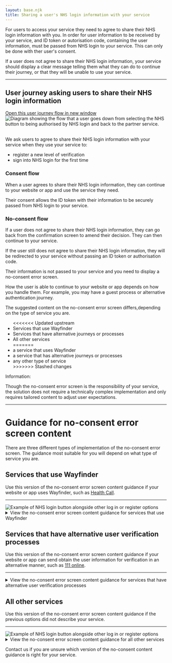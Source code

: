 ```yaml
---
layout: base.njk
title: Sharing a user's NHS login information with your service
---
```


<p>For users to access your service they need to agree to share their NHS login information with you. In order for user information to be received by your service, and ID token or autorisation code, containing the user information, must be passed from NHS login to your service. This can only be done with ther user's consent.</p>
<p>If a user does not agree to share their NHS login information, your service should display a clear message telling them what they can do to continue their journey, or that they will be unable to use your service.</p>

---

<h2 id="journey">User journey asking users to share their NHS login information</h2>
<a href="/nhslogin/images/Guidance-userjourney-consent.png" class="design-example__pop-out" target="_blank" rel="noopener noreferrer">
    Open this user journey flow in new window
  </a>
  <div class="code-embed">
  <img class="nhsuk-image__img" src="/nhslogin/images/Guidance-userjourney-consent.png" alt="Diagram showing the flow that a user goes down from selecting the NHS button to being authorised by NHS login and back to the partner service.">
  </div>
<br>
<p>We ask users to agree to share their NHS login information with your service when they use your service to:</p>
<ul>
  <li>register a new level of verification</li>
  <li>sign into NHS login for the first time</li>
</ul>

<h3>Consent flow</h3>

<p>When a user agrees to share their NHS login information, they can continue to your website or app and use the service they need.</p>
<p>Their consent allows the ID token with their information to be securely passed from NHS login to your service.</p>

<h3>No-consent flow</h3>

<p>If a user does not agree to share their NHS login information, they can go back from the confirmation screen to amend their decision. They can then continue to your service.</p>
<p>If the user still does not agree to share their NHS login information, they will be redirected to your service without passing an ID token or authorisation code.</p>
<p>Their information is not passed to your service and you need to display a no-consent error screen.</p>
<p>How the user is able to continue to your website or app depends on how you handle them. For example, you may have a guest process or alternative authentication journey.</p>


<p>The suggested content on the no-consent error screen differs,depending on the type of service you are.</p>
<ul>
<<<<<<< Updated upstream
  <li>Services that use Wayfinder</li>
  <li>Services that have alternative journeys or processes</li>
  <li>All other services</li>
=======
  <li>a service that uses Wayfinder</li>
  <li>a service that has alternative journeys or processes</li>
  <li>any other type of service</li>
>>>>>>> Stashed changes
</ul>

<div class="nhsuk-inset-text">
  <span class="nhsuk-u-visually-hidden">Information: </span>
  <p>Though the no-consent error screen is the responsibility of your service, the solution does not require a technically complex implementation and only requires tailored content to adjust user expectations.</p>
</div>

---

<h1 id="NHS-login-buttons">Guidance for no-consent error screen content</h1>

<p>There are three different types of implementation of the no-consent error screen. The guidance most suitable for you will depend on what type of service you are.</p>

<!--
//.............................................................................................................
//..WW....WWW....WW.....AAA....AA......YYY.............FI...IN......NN...NDDDD........DEEEEEEEE...ERRRRR.......
//.WWWW..WWWWW..WWWW...AAAAA..AAAYY...YYYYYYYFFFFFFFF.FFII.IINNN...NNNN.NNDDDDDDDD...DDEEEEEEEEE.EERRRRRRRRR...
//.WWWW..WWWWW..WWWW...AAAAA..AAAYY...YYYY.YYFFFFFFFF.FFII.IINNN...NNNN.NNDDDDDDDDD..DDEEEEEEEEE.EERRRRRRRRR...
//.WWWW..WWWWW..WWWW..AAAAAAA..AAYYY.YYYYY.YYFFFFFFFF.FFII.IINNNN..NNNN.NNDDDDDDDDD..DDEEEEEEEEE.EERRRRRRRRRR..
//..WWWW.WWWWW.WWWW...AAAAAAA...AYYY.YYYY..YYFF.......FFII.IINNNN..NNNN.NNDD...DDDDD.DDEE........EERR...RRRRR..
//..WWWWWWWWWWWWWWW...AAAAAAA...AYYYYYYYY..YYFF.......FFII.IINNNNN.NNNN.NNDD....DDDD.DDEEEEEEEE..EERR....RRRR..
//..WWWWWWWWWWWWWWW..AAAAAAAAA...YYYYYYY...YYFFFFFFFF.FFII.IINNNNN.NNNN.NNDD....DDDD.DDEEEEEEEE..EERRRRRRRRRR..
//..WWWWWWWWWWWWWWW..AAAA.AAAA...YYYYYY....YYFFFFFFFF.FFII.IINNNNNNNNNN.NNDD....DDDD.DDEEEEEEEE..EERRRRRRRRR...
//...WWWWWW.WWWWWW...AAAAAAAAAA...YYYYY....YYFFFFFFFF.FFII.IINNNNNNNNNN.NNDD....DDDD.DDEEEEEEEE..EERRRRRRRRR...
//...WWWWWW.WWWWWW..AAAAAAAAAAA...YYYY.....YYFF.......FFII.IINN.NNNNNNN.NNDD....DDDD.DDEE........EERR..RRRRR...
//...WWWWWW.WWWWWW..AAAAAAAAAAA...YYYY.....YYFF.......FFII.IINN..NNNNNN.NNDD...DDDDD.DDEE........EERR....RRRR..
//....WWWWW.WWWWW...AAAAAAAAAAAA..YYYY.....YYFF.......FFII.IINN..NNNNNN.NNDDDDDDDDD..DDEEEEEEEEE.EERR....RRRR..
//....WWWW...WWWW..WAAAA....AAAA..YYYY.....YYFF.......FFII.IINN...NNNNN.NNDDDDDDDDD..DDEEEEEEEEE.EERR....RRRR..
//....WWWW...WWWW..WAAA.....AAAA..YYYY.....YYFF.......FFII.IINN...NNNNN.NNDDDDDDDD...DDEEEEEEEEE.EERR....RRRR..
//.............................................................................................................
-->

<div class="nhsuk-card nhsuk-card" id="NHSDS">
  <div class="nhsuk-card__content">
    <div class="nhsuk-grid-row">
      <div class="nhsuk-grid-column-two-thirds">
              <h2>
                Services that use Wayfinder
              </h2>
              <p class="nhsuk-card__description">Use this version of the no-consent error screen content guidance if your website or app uses Wayfinder, such as <a href="" target="_blank">Health Call</a>.</p>
              <hr>
      </div>
      <div class="nhsuk-grid-column-one-third">
          <img class="nhsuk-image__img" src="/nhslogin/images/Guidance-example-wayfinder.png" alt="Example of NHS login button alongside other log in or register options">
      </div>
      </div>
      <details class="nhsuk-details nhsuk-expander--no-outline">
        <summary class="nhsuk-details__summary">
          <span class="nhsuk-details__summary-text">
            View the no-consent error screen content guidance for services that use Wayfinder
          </span>
        </summary>
      <div class="nhsuk-details__text nhsuk-grid-row">
      <div class="nhsuk-grid-column-full width">
      <ul class="nhsuk-inside-box-text" style="max-width:none;">
        <li>This version of the no-consent error screen refers to your service as "The service provider". This should remain unchanged. Do not use the name of your service as it may not make sense to the user in their journey.</li>
        <li>To align with all other services that use Wayfinder, only use the content provided and do not change it.</li>
        <li>To minimise clinical risk, make sure all anchor tags to emergency services are operational and implemented as suggested.</li>
        <li>You can use your service font and styling on this page, but it must follow our styling suggestions.</li>
      </ul>
      <hr>
      <h3>How to display content for the no-consent error screen</h3>
      <p>Here is an example of the Wayfinder no-consent error page. You can copy the content and code by selecting the HTML tab below this diagram.</p>
      <p>You will need to apply your own CSS to the code. You should not add any other content to this screen.</p>
      <div class="design-example">
        <a href="/nhslogin/images/Guidance-example-wayfinder.png" class="design-example__pop-out" target="_blank" rel="noopener noreferrer">
          Open this image in new window
        </a>
        <div class="code-embed">
        <iframe title="default" src="/nhslogin/example-no-consent-content-wayfinder" class="design-example-frame" id="iFrameResizer0" scrolling="no" style="overflow: hidden; height: 156px;"></iframe>
        </div>
      <div class="code-snippet">
                <ul class="app-tabs" role="tablist">
                    <li class="app-tabs__item app-tabs__item--current" role="presentation" data-index="ex-1">
                      <a href="javascript:void(0);" role="tab" aria-controls="default-example" data-track="tab-html" aria-selected="true">
                        HTML
                      </a>
                    </li>
                </ul>
              <div class="app-tabs__container js-tabs__container" id="default-example" role="tabpanel">
                    <div class="app-tabs__item app-tabs__item--mobile" role="presentation" data-index="ex-1">
                      <a href="" role="tab" aria-controls="default-example" data-track="tab-html" aria-selected="true">
                        HTML
                      </a>
                    </div>
                  <div class="code-snippet__preformatted" data-index="ex-1">
                    <div class="app-code-snippet__macro"></div>
                    <div class="app-code-snippet__container">
                      <a class="app-link--copy" href="javascript:void(0);" aria-live="assertive">Copy code</a>
                      <pre><code class=""><span class="hljs-tag">&lt;h1&gt;</span>You cannot continue without sharing your information <span class="hljs-tag">&lt;/h1&gt;</span>
<span class="hljs-tag">&lt;p&gt;</span>The service provider needs your NHS login information to verify your identity.<span class="hljs-tag">&lt;/p&gt;</span>
<span class="hljs-tag">&lt;p&gt;</span>If you need medical help, go to <span class="hljs-tag">&lt;a <span class="hljs-attr">href</span>=<span class="hljs-string">&quot;https://www.nhs.uk/contact-us/get-medical-help/&quot;</span>&gt;</span>111.nhs.uk<span class="hljs-tag">&lt;/a&gt;</span> or call<span class="hljs-tag">&lt;a <span class="hljs-attr">href</span>=<span class="hljs-string">&quot;tel:111</span><span class="hljs-string">&quot;</span>&gt;</span>111<span class="hljs-tag">&lt;/a&gt;</span> or your GP.<span class="hljs-tag">&lt;/p&gt;</span>
<span class="hljs-tag">&lt;p&gt;</span>Call <span class="hljs-tag">&lt;a <span class="hljs-attr">href</span>=<span class="hljs-string">&quot;tel:999</span><span class="hljs-string">&quot;</span>&gt;</span>999<span class="hljs-tag">&lt;/a&gt;</span> if it's a life-threatening emergency.<span class="hljs-tag">&lt;/p&gt;</span> 
                      </code></pre>
                    </div>
                    <a class="app-link--close" href="javascript:void(0);" aria-live="assertive">
                      Close
                    </a>
                  </div>
            </div>
        </div>
</div>

<strong>Styling suggestions</strong>
  <ul>
          <li style="max-width:none;">heading font size should be no smaller than 20px.</li>
          <li style="max-width:none;">body copy should be no smaller than 16px.</li>
          <li style="max-width:none;">hyperlink emergency contact numbers as advised.</li>
  </ul>

<strong>The functionality of the back navigation in the NHS App</strong>
 <p>Depending on where they came from, a user can return to a previous point in their journey in the NHS App by using the native back link. </p>
 <p>The two places from which the user may have entered into the journey are the:
</p>
 <ul>
          <li style="max-width:none;">message hub</li>
          <li style="max-width:none;">appointment aggregator screen </li>
  </ul>
<p>Rather than returning to the consent screen, a user will return to a point this early in the journey, because their ID token or authorisation code were not passed to your service in the no-consent flow.</p>

</div>
</div>
</div>
</div>
      
      
      
      
      
      
      
<!-- 
//..........................................................................................................................................
//......AAA.......LL......LTTTTTTTTT...EEEEEEEE....RRRRR........NN......N.......AAA....AATTTTTTTT..TI..II.......VV..VEEEEEEEE....SSSSSS.....
//.....AAAAA.....LLLL....LLTTTTTTTTTT.EEEEEEEEEE..RRRRRRRRRR..RNNNN...NNNN.....AAAAA..AAATTTTTTTTTTTIIIIIV....VVVVVVVEEEEEEEEE..ESSSSSSS....
//.....AAAAA.....LLLL....LLTTTTTTTTTT.EEEEEEEEEE..RRRRRRRRRRR.RNNNNN..NNNN.....AAAAA..AAATTTTTTTTTTTIIIIIVV...VVVV.VVEEEEEEEEE.EESSSSSSSS...
//....AAAAAAA....LLLL....LLTTTTTTTTTT.EEEEEEEEEE..RRRRRRRRRRR.RNNNNN..NNNN....AAAAAAA.AAATTTTTTTTTTTII.IIVV...VVVV.VVEEEEEEEEE.EESSSSSSSSS..
//....AAAAAAA....LLLL........TTTT.....EEE.........RRR....RRRR.RNNNNNN.NNNN....AAAAAAA.....TTTT....TTII.IIVV..VVVVV.VVEE........EESS...SSSS..
//....AAAAAAA....LLLL........TTTT.....EEEEEEEEEE..RRR....RRRR.RNNNNNN.NNNN...AAAAAAAA.....TTTT....TTII.IIVVV.VVVV..VVEEEEEEEE..EESSSS.......
//...AAAAAAAAA...LLLL........TTTT.....EEEEEEEEEE..RRRRRRRRRRR.RNNNNNNNNNNN...AAAAAAAAA....TTTT....TTII..IVVV.VVVV..VVEEEEEEEE..EESSSSSSS....
//...AAAA.AAAA...LLLL........TTTT.....EEEEEEEEEE..RRRRRRRRRR..RNNNNNNNNNNN...AAAA.AAAA....TTTT....TTII..IVVV.VVVV..VVEEEEEEEE..EESSSSSSSS...
//...AAAAAAAAAA..LLLL........TTTT.....EEEEEEEEEE..RRRRRRRRRRR.RNNN.NNNNNNN..AAAAAAAAAA....TTTT....TTII..IVVVVVVV...VVEEEEEEEE....SSSSSSSSS..
//..AAAAAAAAAAA..LLLL........TTTT.....EEE.........RRR..RRRRRR.RNNN.NNNNNNN..AAAAAAAAAAA...TTTT....TTII...VVVVVVV...VVEE.......EEES...SSSSS..
//..AAAAAAAAAAA..LLLL........TTTT.....EEE.........RRR....RRRR.RNNN..NNNNNN..AAAAAAAAAAA...TTTT....TTII...VVVVVVV...VVEE.......EEESS...SSSS..
//..AAAAAAAAAAAA.LLLLLLLLLL..TTTT.....EEEEEEEEEEE.RRR....RRRR.RNNN...NNNNN.NAAAAAAAAAAA...TTTT....TTII...VVVVVV....VVEEEEEEEEE.EESSSSSSSSS..
//.AAAAA....AAAA.LLLLLLLLLL..TTTT.....EEEEEEEEEEE.RRR....RRRR.RNNN...NNNNN.NAAA....AAAAA..TTTT....TTII....VVVVV....VVEEEEEEEEE.EESSSSSSSSS..
//.AAAA.....AAAA.LLLLLLLLLL..TTTT.....EEEEEEEEEEE.RRR....RRRRRRNNN....NNNN.NAAA.....AAAA..TTTT....TTII....VVVV.....VVEEEEEEEEE..ESSSSSSSS...
//................................................................................................................................SSSSS.....
//..........................................................................................................................................
-->


<div class="nhsuk-card nhsuk-card" id="NHS">
  <div class="nhsuk-card__content">
    <div class="nhsuk-grid-row">
        <div class="nhsuk-grid-column-full">
                <h2>
                  Services that have alternative user verification processes
                </h2>
                <p class="nhsuk-card__description">Use this version of the no-consent error screen content guidance if your website or app can send obtain the user information for verification in an alternative manner, such as <a href="" target="_blank">111 online</a>.</p>
        </div>
    </div>
    <hr>
        <details class="nhsuk-details nhsuk-expander--no-outline">
          <summary class="nhsuk-details__summary">
            <span class="nhsuk-details__summary-text">
              View the no-consent error screen content guidance for services that have alternative user verification processes
            </span>
          </summary>
          <div class="nhsuk-details__text nhsuk-grid-row">
            <div class="nhsuk-grid-column-full width">
              <h3>What is an alternative user verification process?</h3>
              <p>This is when users can log in as a guest using their own details without the need for passing an ID token.</p>
              <p>If this is possible in your service, you do not need to display the no-consent error screen.</p>
              <p>Instead, the user will move directly to the guest process.</p>
            </div>
          </div>
  </div>
</div>







<!-- 
//..................................................................
//.....OOOOOO.....TTTTTTTTT...HH......H....EEEEEEEEE...RRRRR........
//....OOOOOOOOO..OTTTTTTTTTT.HHHH...HHHH..EEEEEEEEEEE.RRRRRRRRRR....
//...OOOOOOOOOO..OTTTTTTTTTT.HHHH...HHHH..EEEEEEEEEEE.RRRRRRRRRRR...
//..OOOOOOOOOOOO.OTTTTTTTTTT.HHHH...HHHH..EEEEEEEEEEE.RRRRRRRRRRR...
//..OOOO....OOOO.....TTTT....HHHH...HHHH..EEEE........RRRR...RRRRR..
//..OOOO....OOOOO....TTTT....HHHHHHHHHHH..EEEEEEEEEE..RRRR...RRRRR..
//.OOOO......OOOO....TTTT....HHHHHHHHHHH..EEEEEEEEEE..RRRRRRRRRRR...
//.OOOO......OOOO....TTTT....HHHHHHHHHHH..EEEEEEEEEE..RRRRRRRRRRR...
//.OOOO......OOOO....TTTT....HHHHHHHHHHH..EEEEEEEEEE..RRRRRRRRRRR...
//..OOOO....OOOOO....TTTT....HHHH...HHHH..EEEE........RRRR..RRRRR...
//..OOOO....OOOO.....TTTT....HHHH...HHHH..EEEE........RRRR...RRRR...
//..OOOOOOOOOOOO.....TTTT....HHHH...HHHH..EEEEEEEEEEE.RRRR...RRRR...
//...OOOOOOOOOO......TTTT....HHHH...HHHH..EEEEEEEEEEE.RRRR...RRRR...
//....OOOOOOOOO......TTTT....HHHH...HHHH..EEEEEEEEEEE.RRRR...RRRRR..
//.....OOOOOO.......................................................
//..................................................................
-->



<div class="nhsuk-card nhsuk-card" id="other">
  <div class="nhsuk-card__content">
    <div class="nhsuk-grid-row">
      <div class="nhsuk-grid-column-two-thirds">
              <h2>
                All other services
              </h2>
              <p class="nhsuk-card__description">Use this version of the no-consent error screen content guidance if the previous options did not describe your service.</p>
              <hr>
      </div>
      <div class="nhsuk-grid-column-one-third">
          <img class="nhsuk-image__img" src="/nhslogin/images/Guidance-example-other.png" alt="Example of NHS login button alongside other log in or register options">
      </div>
      </div>
      <details class="nhsuk-details nhsuk-expander--no-outline">
        <summary class="nhsuk-details__summary">
          <span class="nhsuk-details__summary-text">
            View the no-consent error screen content guidance for all other services
          </span>
        </summary>
      <div class="nhsuk-details__text nhsuk-grid-row">
      <div class="nhsuk-grid-column-full width">
      <ul class="nhsuk-inside-box-text" style="max-width:none;">
        <li>TIn this version we recommend that you insert the name of your service in the [Your service name] placeholder.</li>
        <li>The "dynamic content" placeholder text indicates variable text where you may insert your own copy.</li>
        <li>To minimise clinical risk, make sure all anchor tags to emergency services are operational and implemented as suggested.</li>
        <li>You can use your service font and styling on this page, but it must follow our styling suggestions.</li>
      </ul>
      <hr>
      <h3>How to display content for the no-consent error screen</h3>
      <p>Here is an example of the no-consent error page. You can copy the content and code by selecting the HTML tab below this diagram.</p>
      <p>You will need to apply your own CSS to the code.</p>
      <div class="design-example">
        <a href="/nhslogin/images/Guidance-example-other.png" class="design-example__pop-out" target="_blank" rel="noopener noreferrer">
          Open this image in new window
        </a>
        <div class="code-embed">
        <iframe title="default" src="/nhslogin/example-no-consent-content-other" class="design-example-frame" id="iFrameResizer1" scrolling="no" style="overflow: hidden; height: 156px;"></iframe>
        </div>
      <div class="code-snippet">
                <ul class="app-tabs" role="tablist">
                    <li class="app-tabs__item app-tabs__item--current" role="presentation" data-index="ex-1">
                      <a href="javascript:void(0);" role="tab" aria-controls="default-example" data-track="tab-html" aria-selected="true">
                        HTML
                      </a>
                    </li>
                </ul>
              <div class="app-tabs__container js-tabs__container" id="default-example" role="tabpanel">
                    <div class="app-tabs__item app-tabs__item--mobile" role="presentation" data-index="ex-1">
                      <a href="" role="tab" aria-controls="default-example" data-track="tab-html" aria-selected="true">
                        HTML
                      </a>
                    </div>
                  <div class="code-snippet__preformatted" data-index="ex-1">
                    <div class="app-code-snippet__macro"></div>
                    <div class="app-code-snippet__container">
                      <a class="app-link--copy" href="javascript:void(0);" aria-live="assertive">Copy code</a>
                      <pre><code class=""><span class="hljs-tag">&lt;h1&gt;</span>You cannot continue without sharing your information <span class="hljs-tag">&lt;/h1&gt;</span>
<span class="hljs-tag">&lt;p&gt;</span>[Your service name] needs your NHS login information to verify your identity.<span class="hljs-tag">&lt;/p&gt;</span>
<span class="hljs-tag">&lt;p&gt;</span>Dynamic content.<span class="hljs-tag">&lt;/p&gt;</span>
<span class="hljs-tag">&lt;p&gt;</span>If you need medical help, go to <span class="hljs-tag">&lt;a <span class="hljs-attr">href</span>=<span class="hljs-string">&quot;https://111.nhs.uk/&quot;</span>&gt;</span>111.nhs.uk<span class="hljs-tag">&lt;/a&gt;</span> or call<span class="hljs-tag">&lt;a <span class="hljs-attr">href</span>=<span class="hljs-string">&quot;tel:111</span><span class="hljs-string">&quot;</span>&gt;</span>111<span class="hljs-tag">&lt;/a&gt;</span> or your GP.<span class="hljs-tag">&lt;/p&gt;</span>
<span class="hljs-tag">&lt;p&gt;</span>Call <span class="hljs-tag">&lt;a <span class="hljs-attr">href</span>=<span class="hljs-string">&quot;tel:999</span><span class="hljs-string">&quot;</span>&gt;</span>999<span class="hljs-tag">&lt;/a&gt;</span> if it's a life-threatening emergency.<span class="hljs-tag">&lt;/p&gt;</span> 
                      </code></pre>
                    </div>
                    <a class="app-link--close" href="javascript:void(0);" aria-live="assertive">
                      Close
                    </a>
                  </div>
            </div>
        </div>
</div>

<strong>Styling suggestions</strong>
  <ul>
          <li style="max-width:none;">heading font size should be no smaller than 20px.</li>
          <li style="max-width:none;">body copy should be no smaller than 16px.</li>
          <li style="max-width:none;">hyperlink emergency contact numbers as advised.</li>
  </ul>

<strong>Dynamic content suggestions</strong>
 <p>Only add your own content when you have information that might be of value to the user to either navigate away from the no-consent error page, or to correct any errors. For example, a contact email or number.</p>

</div>
</div>
</div>
</div>

<p>Contact us if you are unsure which version of the no-consent content guidance is right for your service.</p> 
